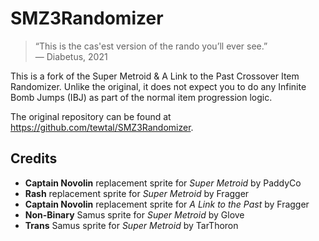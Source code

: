 # SMZ3Randomizer

> “This is the cas'est version of the rando you’ll ever see.” \
>— Diabetus, 2021

This is a fork of the Super Metroid &amp; A Link to the Past Crossover Item Randomizer. 
Unlike the original, it does not expect you to do any Infinite Bomb Jumps (IBJ) as part of the normal item progression logic.

The original repository can be found at <https://github.com/tewtal/SMZ3Randomizer>.

## Credits
- **Captain Novolin** replacement sprite for _Super Metroid_ by PaddyCo
- **Rash** replacement sprite for _Super Metroid_ by Fragger
- **Captain Novolin** replacement sprite for _A Link to the Past_ by Fragger
- **Non-Binary** Samus sprite for _Super Metroid_ by Glove
- **Trans** Samus sprite for _Super Metroid_ by TarThoron